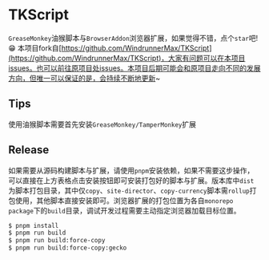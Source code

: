 # TKScript

`GreaseMonkey`油猴脚本与`BrowserAddon`浏览器扩展，如果觉得不错，点个`star`吧! 😁
本项目fork自[https://github.com/WindrunnerMax/TKScript](https://github.com/WindrunnerMax/TKScript)，大家有问题可以在本项目issues。也可以前往原项目处issues。本项目后期可能会和原项目走向不同的发展方向，但唯一可以保证的是，会持续不断地更新~

## Tips

使用油猴脚本需要首先安装`GreaseMonkey/TamperMonkey`扩展

## Release

如果需要从源码构建脚本与扩展，请使用`pnpm`安装依赖，如果不需要这步操作，可以直接在上方表格点击安装按钮即可安装打包好的脚本与扩展。版本库中`dist`为脚本打包目录，其中仅`copy`、`site-director`、`copy-currency`脚本需`rollup`打包使用，其他脚本直接安装即可。浏览器扩展的打包位置为各自`monorepo package`下的`build`目录，调试开发过程需要主动指定浏览器加载目标位置。

```bash
$ pnpm install
$ pnpm run build
$ pnpm run build:force-copy
$ pnpm run build:force-copy:gecko
```
